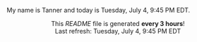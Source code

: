 My name is Tanner and today is Tuesday, July 4, 9:45 PM EDT.

<p align="center">This <i>README</i> file is generated <b>every 3 hours</b>!</br>Last refresh: Tuesday, July 4, 9:45 PM EDT<br /></p>

